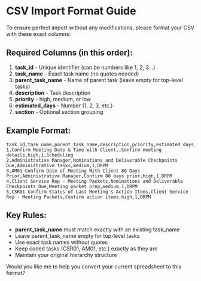 # CSV Import Format Guide

To ensure perfect import without any modifications, please format your CSV with these exact columns:

## Required Columns (in this order):
1. **task_id** - Unique identifier (can be numbers like 1, 2, 3...)
2. **task_name** - Exact task name (no quotes needed)
3. **parent_task_name** - Name of parent task (leave empty for top-level tasks)
4. **description** - Task description
5. **priority** - high, medium, or low
6. **estimated_days** - Number (1, 2, 3, etc.)
7. **section** - Optional section grouping

## Example Format:
```csv
task_id,task_name,parent_task_name,description,priority,estimated_days,section
1,Confirm Meeting Date & Time with Client,,Confirm meeting details,high,1,Scheduling
2,Administrative Manager,Nominations and Deliverable Checkpoints Due,Administrative tasks,medium,1,DRPM
3,AM01 Confirm Date of Meeting With Client 80 Days Prior,Administrative Manager,Confirm 80 days prior,high,1,DRPM
4,Client Service Rep - Meeting Packets,Nominations and Deliverable Checkpoints Due,Meeting packet prep,medium,1,DRPM
5,CSR01 Confirm Status of Last Meeting's Action Items,Client Service Rep - Meeting Packets,Confirm action items,high,1,DRPM
```

## Key Rules:
- **parent_task_name** must match exactly with an existing task_name
- Leave parent_task_name empty for top-level tasks
- Use exact task names without quotes
- Keep coded tasks (CSR01, AM01, etc.) exactly as they are
- Maintain your original hierarchy structure

Would you like me to help you convert your current spreadsheet to this format?